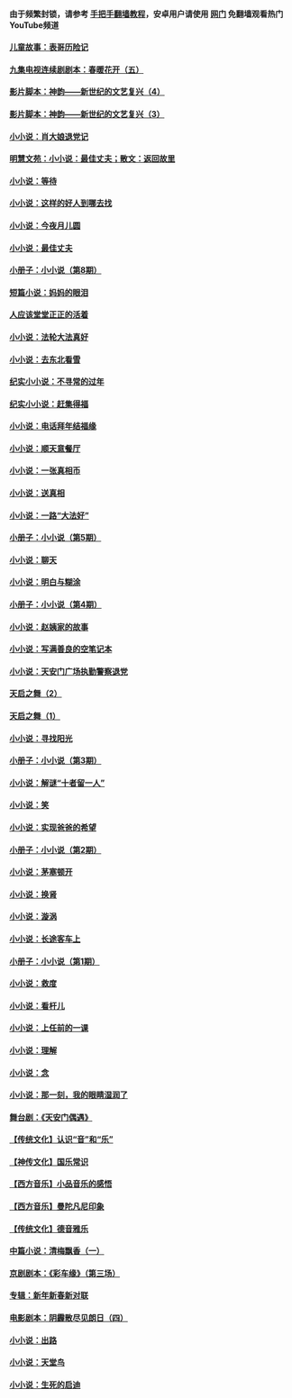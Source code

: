 #### 由于频繁封锁，请参考 [手把手翻墙教程](https://github.com/gfw-breaker/guides/wiki/)，安卓用户请使用 [网门](https://github.com/gfw-breaker/nogfw/blob/master/dl.md?t=06192300) 免翻墙观看热门YouTube频道 

#### [儿童故事：表哥历险记](../pages/328/383535.md?t=06192300) 

#### [九集电视连续剧剧本：春暖花开（五）](../pages/328/275919.md?t=06192300) 

#### [影片脚本：神韵——新世纪的文艺复兴（4）](../pages/328/266089.md?t=06192300) 

#### [影片脚本：神韵——新世纪的文艺复兴（3）](../pages/328/266087.md?t=06192300) 

#### [小小说：肖大娘退党记](../pages/328/239807.md?t=06192300) 

#### [明慧文苑：小小说：最佳丈夫；散文：返回故里](../pages/328/3439.md?t=06192300) 

#### [小小说：等待](../pages/328/223927.md?t=06192300) 

#### [小小说：这样的好人到哪去找](../pages/328/209396.md?t=06192300) 

#### [小小说：今夜月儿圆](../pages/328/193588.md?t=06192300) 

#### [小小说：最佳丈夫](../pages/328/190938.md?t=06192300) 

#### [小册子：小小说（第8期）](../pages/328/188202.md?t=06192300) 

#### [短篇小说：妈妈的眼泪](../pages/328/187712.md?t=06192300) 

#### [人应该堂堂正正的活着](../pages/328/182430.md?t=06192300) 

#### [小小说：法轮大法真好](../pages/328/174669.md?t=06192300) 

#### [小小说：去东北看雪](../pages/328/173882.md?t=06192300) 

#### [纪实小小说：不寻常的过年](../pages/328/173187.md?t=06192300) 

#### [纪实小小说：赶集得福](../pages/328/172652.md?t=06192300) 

#### [小小说：电话拜年结福缘](../pages/328/172533.md?t=06192300) 

#### [小小说：顺天意餐厅](../pages/328/170182.md?t=06192300) 

#### [小小说：一张真相币](../pages/328/169410.md?t=06192300) 

#### [小小说：送真相](../pages/328/166713.md?t=06192300) 

#### [小小说：一路“大法好”](../pages/328/162016.md?t=06192300) 

#### [小册子：小小说（第5期）](../pages/328/161131.md?t=06192300) 

#### [小小说：聊天](../pages/328/159640.md?t=06192300) 

#### [小小说：明白与糊涂](../pages/328/158101.md?t=06192300) 

#### [小册子：小小说（第4期）](../pages/328/158006.md?t=06192300) 

#### [小小说：赵姨家的故事](../pages/328/157843.md?t=06192300) 

#### [小小说：写满善良的空笔记本](../pages/328/157382.md?t=06192300) 

#### [小小说：天安门广场执勤警察退党](../pages/328/156982.md?t=06192300) 

#### [天启之舞（2）](../pages/328/153440.md?t=06192300) 

#### [天启之舞（1）](../pages/328/153439.md?t=06192300) 

#### [小小说：寻找阳光](../pages/328/153065.md?t=06192300) 

#### [小册子：小小说（第3期）](../pages/328/151715.md?t=06192300) 

#### [小小说：解谜“十者留一人”](../pages/328/148967.md?t=06192300) 

#### [小小说：笑](../pages/328/148905.md?t=06192300) 

#### [小小说：实现爸爸的希望](../pages/328/148096.md?t=06192300) 

#### [小册子：小小说（第2期）](../pages/328/147214.md?t=06192300) 

#### [小小说：茅塞顿开](../pages/328/147030.md?t=06192300) 

#### [小小说：换肾](../pages/328/146770.md?t=06192300) 

#### [小小说：漩涡](../pages/328/146683.md?t=06192300) 

#### [小小说：长途客车上](../pages/328/145076.md?t=06192300) 

#### [小册子：小小说（第1期）](../pages/328/143963.md?t=06192300) 

#### [小小说：救度](../pages/328/143927.md?t=06192300) 

#### [小小说：看杆儿](../pages/328/142137.md?t=06192300) 

#### [小小说：上任前的一课](../pages/328/140808.md?t=06192300) 

#### [小小说：理解](../pages/328/140476.md?t=06192300) 

#### [小小说：念](../pages/328/139513.md?t=06192300) 

#### [小小说：那一刻，我的眼睛湿润了](../pages/328/138476.md?t=06192300) 

#### [舞台剧：《天安门偶遇》](../pages/328/117155.md?t=06192300) 

#### [【传统文化】认识“音”和“乐”](../pages/328/108667.md?t=06192300) 

#### [【神传文化】国乐常识](../pages/328/104225.md?t=06192300) 

#### [【西方音乐】小品音乐的感悟](../pages/328/102924.md?t=06192300) 

#### [【西方音乐】曼陀凡尼印象](../pages/328/102922.md?t=06192300) 

#### [【传统文化】德音雅乐](../pages/328/102923.md?t=06192300) 

#### [中篇小说：清梅飘香（一）](../pages/328/101058.md?t=06192300) 

#### [京剧剧本：《彩车缘》（第三场）](../pages/328/96434.md?t=06192300) 

#### [专辑：新年新春新对联](../pages/328/94991.md?t=06192300) 

#### [电影剧本：阴霾散尽见朗日（四）](../pages/328/87081.md?t=06192300) 

#### [小小说：出路](../pages/328/84848.md?t=06192300) 

#### [小小说：天堂鸟](../pages/328/83084.md?t=06192300) 

#### [小小说：生死的启迪](../pages/328/70977.md?t=06192300) 

